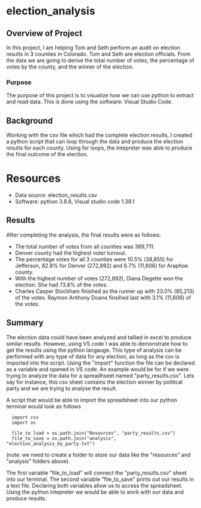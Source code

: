 # election_analysis

## Overview of Project 
In this project, I am helping Tom and Seth perform an audit on election results in 3 counties in Colorado. Tom and Seth are election officials. From the data we are going to derive the total number of votes, the percentage of votes by the county, and the winner of the election.

### Purpose
The purpose of this project is to visualize how we can use python to extract and read data. This is done using the software: Visual Studio Code.

## Background
Working with the csv file which had the complete election results, I created a python script that can loop through the data and produce the election results for each county. Using for loops, the intepreter was able to produce the final outcome of the election.  

# Resources
- Data source: election_results.csv
- Software: python 3.8.8, Visual studio code 1.38.1

## Results
After completing the analysis, the final results were as follows:
- The total number of votes from all counties was 369,711.
- Denver county had the highest voter turnout. 
- The percentage votes for all 3 counties were 10.5% (38,855) for Jefferson, 82.8% for Denver (272,892) and 6.7% (11,606) for Araphoe county.
- With the highest number of votes (272,892), Diana Degette won the election. She had 73.8% of the votes.
- Charles Casper Stockham finished as the runner up with 23.0% (85,213) of the votes. Raymon Anthony Doane finsihed last with 3.1% (11,606) of the votes. 

## Summary
The election data could have been analyzed and tallied in excel to produce similar results. However, using VS code I was able to demonstrate how to get the results using the python langauge. This type of analysis can be performed with any type of data for any election, as long as the csv is imported into the script. Using the "import" function the file can be declared as a variable and opened in VS code. An example would be for if we were trying to analyze the data for a spreadhseet named "party_results.csv". Lets say for instance, this csv sheet contains the election winner by political party and we are trying to analyse the result. 

A script that would be able to import the spreadsheet into our python terminal would look as follows

      import csv
      import os
      
      file_to_load = os.path.join("Resources", "party_results.csv")
      file_to_save = os.path.join("analysis", "election_analysis_by_party.txt")
      
   (note: we need to create a folder to store our data like the "resources" and "analysis" folders above).

The first variable "file_to_load" will connect the "party_results.csv" sheet into our terminal. The second variable "file_to_save" prints out our results in a text file. Declaring both variables allow us to access the spreadsheet. Using the python intepreter we would be able to work with our data and produce results. 
